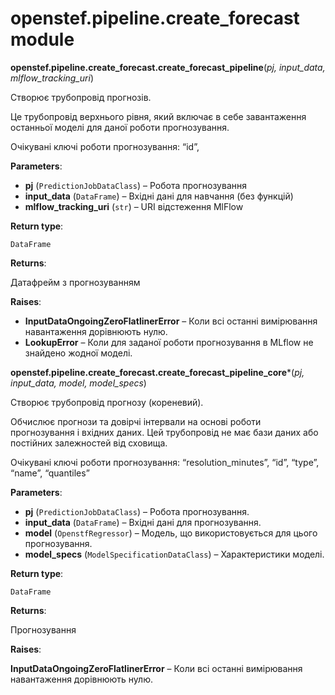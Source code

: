 # openstef.pipeline.create_forecast module

**openstef.pipeline.create_forecast.create_forecast_pipeline**(*pj, input_data, mlflow_tracking_uri*)

Створює трубопровід прогнозів.

Це трубопровід верхнього рівня, який включає в себе завантаження останньої моделі для даної роботи прогнозування.

Очікувані ключі роботи прогнозування: “id”,

**Parameters**:

- **pj** (`PredictionJobDataClass`) – Робота прогнозування
- **input_data** (`DataFrame`) – Вхідні дані для навчання (без функцій)
- **mlflow_tracking_uri** (`str`) – URI відстеження MlFlow

**Return type**:

`DataFrame`

**Returns**:

Датафрейм з прогнозуванням

**Raises**:

- **InputDataOngoingZeroFlatlinerError** – Коли всі останні вимірювання навантаження дорівнюють нулю.
- **LookupError** – Коли для заданої роботи прогнозування в MLflow не знайдено жодної моделі.

**openstef.pipeline.create_forecast.create_forecast_pipeline_core***(*pj, input_data, model, model_specs*)

Створює трубопровід прогнозу (кореневий).

Обчислює прогнози та довірчі інтервали на основі роботи прогнозування і вхідних даних. Цей трубопровід не має бази даних або постійних залежностей від сховища.

Очікувані ключі роботи прогнозування: “resolution_minutes”, “id”, “type”,
“name”, “quantiles”

**Parameters**:

- **pj** (`PredictionJobDataClass`) – Робота прогнозування.
- **input_data** (`DataFrame`) – Вхідні дані для прогнозування.
- **model** (`OpenstfRegressor`) – Модель, що використовується для цього прогнозування.
- **model_specs** (`ModelSpecificationDataClass`) – Характеристики моделі.

**Return type**:

`DataFrame`

**Returns**:

Прогнозування

**Raises**:

**InputDataOngoingZeroFlatlinerError** – Коли всі останні вимірювання навантаження дорівнюють нулю.